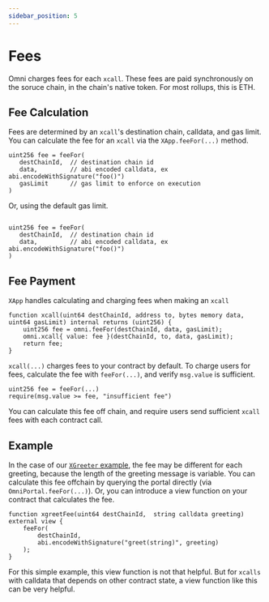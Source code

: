 ```yaml
---
sidebar_position: 5
---
```


# Fees

Omni charges fees for each `xcall`. These fees are paid synchronously on the soruce chain, in the chain's native token. For most rollups, this is ETH.

## Fee Calculation

Fees are determined by an `xcall`'s destination chain, calldata, and gas limit. You can calculate the fee for an `xcall` via the `XApp.feeFor(...)` method.

```solidity
uint256 fee = feeFor(
   destChainId,  // destination chain id
   data,         // abi encoded calldata, ex abi.encodeWithSignature("foo()")
   gasLimit      // gas limit to enforce on execution
)
```

Or, using the default gas limit.
```solidity

uint256 fee = feeFor(
   destChainId,  // destination chain id
   data,         // abi encoded calldata, ex abi.encodeWithSignature("foo()")
)
```

## Fee Payment

`XApp` handles calculating and charging fees when making an `xcall`

```solidity
function xcall(uint64 destChainId, address to, bytes memory data, uint64 gasLimit) internal returns (uint256) {
    uint256 fee = omni.feeFor(destChainId, data, gasLimit);
    omni.xcall{ value: fee }(destChainId, to, data, gasLimit);
    return fee;
}
```

`xcall(...)` charges fees to your contract by default. To charge users for fees, calculate the fee with `feeFor(...)`, and verify `msg.value` is sufficient.

```solidity
uint256 fee = feeFor(...)
require(msg.value >= fee, "insufficient fee")
```

You can calculate this fee off chain, and require users send sufficient `xcall` fees with each contract call.

## Example

In the case of our [`XGreeter` example](./example.md), the fee may be different for each greeting, because the length of the greeting message is variable. You can calculate this fee offchain by querying the portal directly (via `OmniPortal.feeFor(...)`). Or, you can introduce a view function on your contract that calculates the fee.


```solidity
function xgreetFee(uint64 destChainId,  string calldata greeting) external view {
    feeFor(
        destChainId,
        abi.encodeWithSignature("greet(string)", greeting)
    );
}
```

For this simple example, this view function is not that helpful. But for `xcalls` with calldata that depends on other contract state, a view function like this can be very helpful.
